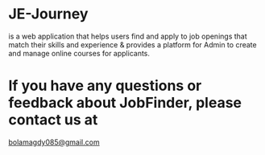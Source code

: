 # JE-Journey 
is a web application that helps users find and apply to job openings that match their skills and experience
&
provides a platform for Admin to create and manage online courses for applicants.

# If you have any questions or feedback about JobFinder, please contact us at
bolamagdy085@gmail.com
